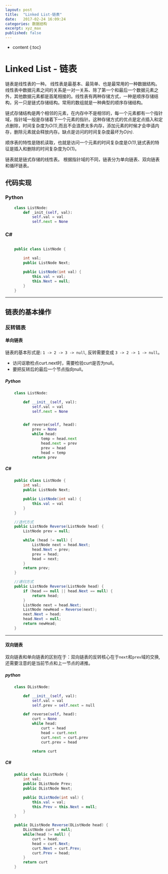 ```yaml
---
layout: post
title:  "Linked List-链表"
date:   2017-02-24 16:09:24
categories: 数据结构
excerpt: xyz_max
published: false
---
```


* content
{:toc}

# Linked List - 链表

链表是线性表的一种。 线性表是最基本、最简单、也是最常用的一种数据结构。 线性表中数据元素之间的关系是一对一关系、除了第一个和最后一个数据元素之外，其他数据元素都是首尾相接的。线性表有两种存储方式，一种是顺序存储结构，另一只是链式存储结构。常用的数组就是一种典型的顺序存储结构。


链式存储结构是两个相邻的元素，在内存中不是相邻的，每一个元素都有一个指针域，指针域一般是存储着下一个元素的指针。这种存储方式的优点是定点插入和定点删除，时间复杂度为*O(1)*,而且不会浪费太多内存，添加元素的时候才会申请内存，删除元素就会释放内存。缺点是访问的时间复杂度最坏为*O(n)*.

顺序表的特性是随机读取，也就是访问一个元素的时间复杂度是*O(1)*,链式表的特征是插入和删除的时间复杂度为O(1)。

链表就是链式存储的线性表。 根据指针域的不同，链表分为单向链表、双向链表和循环链表。

## 代码实现

### Python

``` python
    class ListNode:
        def _init_(self, val):
            self.val = val
            self.next = None
```

### C#

``` csharp

    public class ListNode {

        int val;
        public ListNode Next;

        public ListNode(int val) {
            this.val = val;
            this.Next = null;
        }
    }
```

---

## 链表的基本操作

### 反转链表

#### 单向链表

链表的基本形式是: `1 -> 2 -> 3 -> null`, 反转需要变成 `3 -> 2 -> 1 -> null`。

* 访问讴歌检点curt.next时，需要检验curt是否为null。
* 要把反转后的最后一个节点指向null。


##### Python

```python
    class ListNode:

        def __init__(self, val):
            self.val = val
            self.next = None


        def reverse(self, head):
            prev = None
            while head:
                temp = head.next
                head.next = prev
                prev = head
                head = temp
            return prev
```


##### C#

```csharp
    public class ListNode {
        int val;
        public ListNode Next;

        public ListNode(int val) {
            this.val = val
        }
    }

    //迭代方式
    public ListNode Reverse(ListNode head) {
        ListNode prev = null;

        while (head != null) {
            ListNode next = head.Next;
            head.Next = prev;
            prev = head;
            head = next;
        }
        return prev;
    }

    //递归方式
    public ListNode Reverse(ListNode head) {
        if (head == null || head.Next == null) {
            return head;
        }
        ListNode next = head.Next;
        ListNode newHead = Reverse(next);
        next.Next = head;
        head.Next = null;
        return newHead;
    }

```

---

#### 双向链表
双向链表和单向链表的区别在于：双向链表的反转核心在于`next`和`prev`域的交换,还需要注意的是当前节点和上一节点的递推。

##### python

``` python
    class DListNode:

        def __init__(self, val):
            self.val = val
            self.prev = self.next = null

        def reverse(self, head):
            curt = None
            while head:
                curt = head
                head = curt.next
                curt.next = curt.prev
                curt.prev = head

            return curt

```


##### C#

```csharp
    public class DListNode {
        int val;
        public DListNode Prev;
        public DListNode Next;

        public DListNode(int val) {
            this.val = val;
            this.Prev = this.Next = null;
        }
    }

    public DListNode Reverse(DListNode head) {
        DListNode curt = null;
        while(head != null) {
            curt = head;
            head = curt.Next;
            curt.Next = curt.Prev;
            curt.Prev = head;
        }
        return curt
    }
```